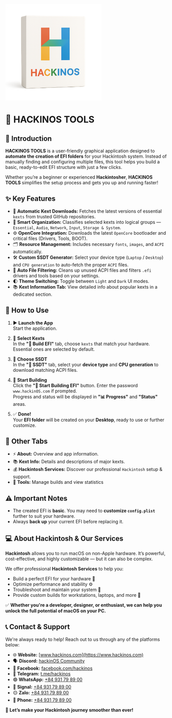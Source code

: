 <img src="https://github.com/ihackinOS/OpenCoreBuilder/blob/main/Logo.png" width="300">

# 🚀 HACKINOS TOOLS

## 🧩 Introduction

**HACKINOS TOOLS** is a user-friendly graphical application designed to **automate the creation of EFI folders** for your Hackintosh system. Instead of manually finding and configuring multiple files, this tool helps you build a basic, ready-to-edit EFI structure with just a few clicks.

Whether you’re a beginner or experienced **Hackintosher**, **HACKINOS TOOLS** simplifies the setup process and gets you up and running faster!

## ✨ Key Features

- 🔄 **Automatic Kext Downloads:** Fetches the latest versions of essential `kexts` from trusted GitHub repositories.
- 📁 **Smart Organization:** Classifies selected kexts into logical groups — `Essential`, `Audio`, `Network`, `Input`, `Storage & System`.
- ⚙️ **OpenCore Integration:** Downloads the latest `OpenCore` bootloader and critical files (Drivers, Tools, BOOT).
- 🗂️ **Resource Management:** Includes necessary `fonts`, `images`, and `ACPI` automatically.
- 🛠️ **Custom SSDT Generator:** Select your device type (`Laptop` / `Desktop`) and `CPU generation` to auto-fetch the proper `ACPI` files.
- 🧹 **Auto File Filtering:** Cleans up unused ACPI files and filters `.efi` drivers and tools based on your settings.
- 🌓 **Theme Switching:** Toggle between `Light` and `Dark` UI modes.
- 📚 **Kext Information Tab:** View detailed info about popular kexts in a dedicated section.

## 🧪 How to Use

1. ▶️ **Launch the App**  
   Start the application.

2. 🔧 **Select Kexts**  
   In the **"🔧 Build EFI"** tab, choose `kexts` that match your hardware. Essential ones are selected by default.

3. 🧩 **Choose SSDT**  
   In the **"🧩 SSDT"** tab, select your **device type** and **CPU generation** to download matching ACPI files.

4. 🚀 **Start Building**  
   Click the **"🚀 Start Building EFI"** button. Enter the password `www.hackinOS.com` if prompted.  
   Progress and status will be displayed in **"📊 Progress"** and **"Status"** areas.

5. ✅ **Done!**  
   Your **EFI folder** will be created on your **Desktop**, ready to use or further customize.

## 📌 Other Tabs

- ⚡ **About:** Overview and app information.
- 📚 **Kext Info:** Details and descriptions of major kexts.
- 💰 **Hackintosh Services:** Discover our professional `Hackintosh` setup & support.
- 🧰 **Tools:** Manage builds and view statistics

## ⚠️ Important Notes

- The created EFI is **basic**. You may need to **customize `config.plist`** further to suit your hardware.
- Always **back up** your current EFI before replacing it.

## 💻 About Hackintosh & Our Services

**Hackintosh** allows you to run macOS on non-Apple hardware. It’s powerful, cost-effective, and highly customizable — but it can also be complex.

We offer professional **Hackintosh Services** to help you:

- Build a perfect EFI for your hardware 🧠
- Optimize performance and stability ⚙️
- Troubleshoot and maintain your system 🔧
- Provide custom builds for workstations, laptops, and more 💼

✅ **Whether you're a developer, designer, or enthusiast, we can help you unlock the full potential of macOS on your PC.**

## 📞 Contact & Support

We're always ready to help! Reach out to us through any of the platforms below:

- 🌐 **Website:** [www.hackinos.com](https://www.hackinos.com)
- 🗣️ **Discord:** [hackinOS Community](https://discord.gg/CX4H3tk4FM)
- 📘 **Facebook:** [facebook.com/hackinos](https://facebook.com/hackinos)
- 💬 **Telegram:** [t.me/hackinos](https://t.me/hackinos)
- 🟢 **WhatsApp:** [+84 931 79 89 00](https://wa.me/84931798900)
- 🔵 **Signal:** [+84 931 79 89 00](https://signal.me/#eu/_sLTZJKeYFYxYVotGIJDz2jkOTYHZ2tWHfIu3o-ni-rdCBhUDVBJxZGRrZzcxssK)
- 🟡 **Zalo:** [+84 931 79 89 00](https://zalo.me/0931798900)
- 📱 **Phone:** [+84 931 79 89 00](tel:+84931798900)

📨 **Let’s make your Hackintosh journey smoother than ever!**
